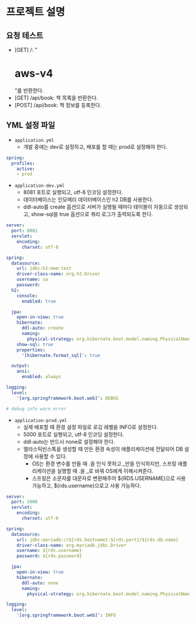 # 프로젝트 설명

## 요청 테스트

 - [GET] /: "<h1>aws-v4</h1>"를 반환한다.
 - [GET] /api/book: 책 목록을 반환한다.
 - [POST] /api/book: 책 정보를 등록한다.

## YML 설정 파일

 - `application.yml`
    - 개발 중에는 dev로 설정하고, 배포를 할 때는 prod로 설정해야 한다.
```yml
spring:
  profiles:
    active:
    - prod
```

 - `application-dev.yml`
    - 8081 포트로 실행되고, utf-8 인코딩 설정한다.
    - 데이터베이스는 인모메리 데이터베이스인 h2 DB를 사용한다.
    - ddl-auto를 create 옵션으로 서버가 실행될 때마다 테이블이 자동으로 생성되고, show-sql을 true 옵션으로 쿼리 로그가 출력되도록 한다.
```yml
server:
  port: 8081
  servlet:
    encoding:
      charset: utf-8

spring:
  datasource:
    url: jdbc:h2:mem:test
    driver-class-name: org.h2.Driver
    username: sa
    password: 
  h2:
    console:
      enabled: true

  jpa:
    open-in-view: true
    hibernate:
      ddl-auto: create
      naming:
        physical-strategy: org.hibernate.boot.model.naming.PhysicalNamingStrategyStandardImpl
    show-sql: true
    properties:
      '[hibernate.format_sql]': true

  output:
    ansi:
      enabled: always

logging:
  level:
    '[org.springframework.boot.web]': DEBUG

# debug info warn error  
```

 - `application-prod.yml`
    - 실제 배포할 때 환경 설정 파일로 로깅 레벨을 INFO로 설정한다.
    - 5000 포트로 실행되고, utf-8 인코딩 설정한다.
    - ddl-auto는 반드시 none로 설정해야 한다.
    - 엘라스틱빈스톡을 생성할 때 만든 환경 속성이 애플리케이션에 전달되어 DB 설정에 사용할 수 있다.
        - OS는 환경 변수를 만들 때 .을 인식 못하고 _만을 인식하지만, 스프링 애플리케이션을 실행할 때 .을 _로 바꿔 OS에게 이해시켜준다.
        - 스프링은 소문자를 대문자로 변환해주어 ${RDS.USERNAME}으로 사용가능하고, ${rds.username}으로고 사용 가능하다.
```yml
server:
  port: 5000
  servlet:
    encoding:
      charset: utf-8

spring:
  datasource:
    url: jdbc:mariadb://${rds.hostname}:${rds.port}/${rds.db.name} 
    driver-class-name: org.mariadb.jdbc.Driver
    username: ${rds.username}
    password: ${rds.password}

  jpa:
    open-in-view: true
    hibernate:
      ddl-auto: none
      naming:
        physical-strategy: org.hibernate.boot.model.naming.PhysicalNamingStrategyStandardImpl

logging:
  level:
    '[org.springframework.boot.web]': INFO
```
